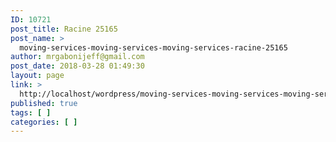 ```yaml
---
ID: 10721
post_title: Racine 25165
post_name: >
  moving-services-moving-services-moving-services-racine-25165
author: mrgabonijeff@gmail.com
post_date: 2018-03-28 01:49:30
layout: page
link: >
  http://localhost/wordpress/moving-services-moving-services-moving-services-racine-25165/
published: true
tags: [ ]
categories: [ ]
---
```

